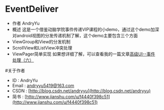 # EventDeliver
* 作者 AndryYu
* 概述 这是一个借鉴动脑学院事件传递VIP课程的小demo，通过这个demo加深对android视图的分发传递机制了解，这个demo主要包含三个方面
 * ViewGroup和View的分发机制
 * ScrollView和ListView冲突处理
 * ViewPager简单实现
 如果想详细了解，可以查看我的一篇文章[高级UI--事件处理（六）](http://www.jianshu.com/p/0746f5b4bc36)


#关于作者
* ID : AndryYu
* Email : andryyu5419@163.com 
* CSDN : [http://blog.csdn.net/andryyu](http://blog.csdn.net/andryyu)
* 简书 : [http://www.jianshu.com/u/f4440f398c51](http://www.jianshu.com/u/f4440f398c51)
